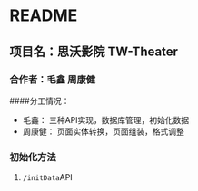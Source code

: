 # README
## 项目名：思沃影院 TW-Theater
### 合作者：毛鑫 周康健
####分工情况：
* 毛鑫： 三种API实现，数据库管理，初始化数据
* 周康健： 页面实体转换，页面组装，格式调整
### 初始化方法
1. `/initData`API